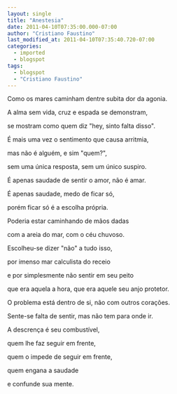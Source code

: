 ```yaml
---
layout: single
title: "Anestesia"
date: 2011-04-10T07:35:00.000-07:00
author: "Cristiano Faustino"
last_modified_at: 2011-04-10T07:35:40.720-07:00
categories:
  - imported
  - blogspot
tags:
  - blogspot
  - "Cristiano Faustino"
---
```


Como os mares caminham dentre subita dor da agonia.



A alma sem vida, cruz e espada se demonstram,



se mostram como quem diz "hey, sinto falta disso".



É mais uma vez o sentimento que causa arritmia,



mas não é alguém, e sim "quem?",



sem uma única resposta, sem um único suspiro.



É apenas saudade de sentir o amor, não é amar.



É apenas saudade, medo de ficar só,



porém ficar só é a escolha própria.



Poderia estar caminhando de mãos dadas



com a areia do mar, com o céu chuvoso.



Escolheu-se dizer "não" a tudo isso,



por imenso mar calculista do receio



e por simplesmente não sentir em seu peito



que era aquela a hora, que era aquele seu anjo protetor.



O problema está dentro de si, não com outros corações.



Sente-se falta de sentir, mas não tem para onde ir.



A descrença é seu combustível,



quem lhe faz seguir em frente,



quem o impede de seguir em frente,



quem engana a saudade



e confunde sua mente.